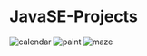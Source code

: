 # JavaSE-Projects


![calendar](https://github.com/meysam-amini/JavaSE-Projects/assets/59673699/27d3351b-9fb1-4ca1-bf9b-3a31c01304b9)
![paint](https://github.com/meysam-amini/JavaSE-Projects/assets/59673699/af26f3f9-e4ca-413a-a900-5b304f87c055)
![maze](https://github.com/meysam-amini/JavaSE-Projects/assets/59673699/f836a10c-5cb2-4d4e-8ed1-b84c519eb673)

